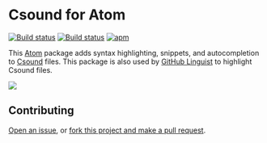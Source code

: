 # Csound for Atom

[![Build status](https://travis-ci.org/nwhetsell/language-csound.svg?branch=master)](https://travis-ci.org/nwhetsell/language-csound)
[![Build status](https://ci.appveyor.com/api/projects/status/fl5shs7c69lmy64o?svg=true)](https://ci.appveyor.com/project/nwhetsell/language-csound)
[![apm](https://img.shields.io/apm/dm/language-csound.svg)](https://atom.io/packages/language-csound)

This [Atom](https://atom.io) package adds syntax highlighting, snippets, and
autocompletion to [Csound](https://csound.github.io) files. This package is also
used by [GitHub Linguist](https://github.com/github/linguist) to highlight
Csound files.

<img src="https://user-images.githubusercontent.com/14102861/44204368-4432b780-a120-11e8-8227-d3c104d472fc.png">

## Contributing

[Open an issue](https://github.com/nwhetsell/language-csound/issues), or
[fork this project and make a pull request](https://guides.github.com/activities/forking/).
